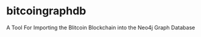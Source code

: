 bitcoingraphdb
==============

A Tool For Importing the Blitcoin Blockchain into the Neo4j Graph Database
